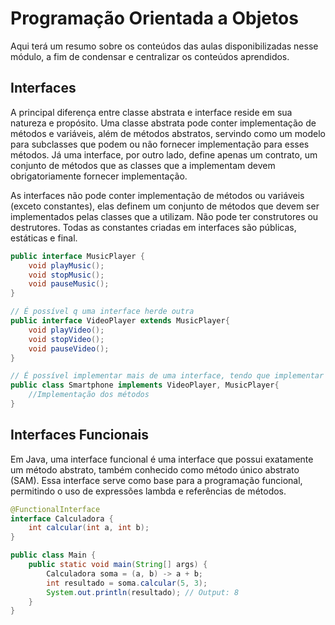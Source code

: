 # Programação Orientada a Objetos

Aqui terá um resumo sobre os conteúdos das aulas disponibilizadas nesse módulo, a fim de condensar e centralizar os conteúdos aprendidos.


## Interfaces

A principal diferença entre classe abstrata e interface reside em sua natureza e propósito. Uma classe abstrata pode conter implementação de métodos e variáveis, além de métodos abstratos, servindo como um modelo para subclasses que podem ou não fornecer implementação para esses métodos. Já uma interface, por outro lado, define apenas um contrato, um conjunto de métodos que as classes que a implementam devem obrigatoriamente fornecer implementação. 

As interfaces não pode conter implementação de métodos ou variáveis (exceto constantes), elas definem um conjunto de métodos que devem ser implementados pelas classes que a utilizam. Não pode ter construtores ou destrutores. Todas as constantes criadas em interfaces são públicas, estáticas e final.

```java
public interface MusicPlayer {
    void playMusic();
    void stopMusic();
    void pauseMusic();
}

// É possível q uma interface herde outra
public interface VideoPlayer extends MusicPlayer{
    void playVideo();
    void stopVideo();
    void pauseVideo();
}

// É possível implementar mais de uma interface, tendo que implementar todos os métodos
public class Smartphone implements VideoPlayer, MusicPlayer{
    //Implementação dos métodos
}
```

## Interfaces Funcionais

Em Java, uma interface funcional é uma interface que possui exatamente um método abstrato, também conhecido como método único abstrato (SAM). Essa interface serve como base para a programação funcional, permitindo o uso de expressões lambda e referências de métodos. 

```java
@FunctionalInterface
interface Calculadora {
    int calcular(int a, int b);
}

public class Main {
    public static void main(String[] args) {
        Calculadora soma = (a, b) -> a + b;
        int resultado = soma.calcular(5, 3);
        System.out.println(resultado); // Output: 8
    }
}
```